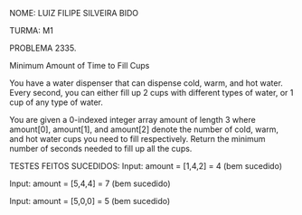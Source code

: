 NOME: LUIZ FILIPE SILVEIRA BIDO

TURMA: M1

PROBLEMA 2335. 

Minimum Amount of Time to Fill Cups

You have a water dispenser that can dispense cold, warm, and hot water. Every second, you can either fill up 2 cups with different types of water, or 1 cup of any type of water.

You are given a 0-indexed integer array amount of length 3 where amount[0], amount[1], and amount[2] denote the number of cold, warm, and hot water cups you need to fill respectively. Return the minimum number of seconds needed to fill up all the cups.

TESTES FEITOS SUCEDIDOS: 
Input: amount = [1,4,2] = 4 (bem sucedido)

Input: amount = [5,4,4] = 7 (bem sucedido)

Input: amount = [5,0,0] = 5 (bem sucedido)